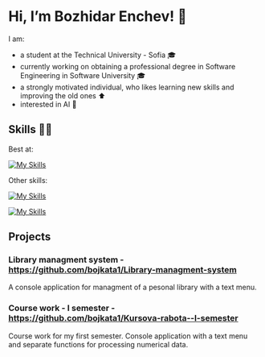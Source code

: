 # Hi, I’m Bozhidar Enchev! 👋
I am: <br>
 - a student at the Technical University - Sofia 🎓 <br>
 - currently working on obtaining a professional degree in Software Engineering in Software University 🎓 <br>
 - a strongly motivated individual, who likes learning new skills and improving the old ones ⬆ <br>
 - interested in AI 🧠

## Skills 👨‍💻
Best at: <p> [![My Skills](https://skillicons.dev/icons?i=cpp,c,py)](https://skillicons.dev) </p>
Other skills: <p> [![My Skills](https://skillicons.dev/icons?i=html,css,mysql)](https://skillicons.dev) </p>
[![My Skills](https://skillicons.dev/icons?i=vscode,visualstudio)](https://skillicons.dev)

## Projects
### Library managment system - https://github.com/bojkata1/Library-managment-system
A console application for managment of a pesonal library with a text menu.

### Course work - I semester - https://github.com/bojkata1/Kursova-rabota--I-semester
Course work for my first semester. Console application with a text menu and separate functions for processing numerical data.
